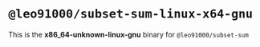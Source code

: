 # `@leo91000/subset-sum-linux-x64-gnu`

This is the **x86_64-unknown-linux-gnu** binary for `@leo91000/subset-sum`
